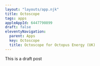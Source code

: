 ```yaml
---
layout: "layouts/app.njk"
title: Octoscope
tags: apps
appleAppId: 6447790899
draft: false
eleventyNavigation:
  parent: Apps
  key: Octoscope
  title: Octoscope for Octopus Energy (UK)
---
```

This is a draft post
